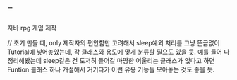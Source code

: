 # -
자바 rpg 게임 제작

// 초기 만들 때, only 제작자의 편안함만 고려해서 sleep예외 처리를 그냥 뜬금없이 Tutorial에 넣어놓았는데, 각 클래스와 용도에 맞게 분류할 필요도 있을 듯. 예를 들어 다 정리해봤는데 sleep같은 건 도저히 들어갈 마땅한 어울리는 클래스가 없다고 하면 Funtion 클래스 하나 개설해서 거기다가 이런 유용 기능들 모아놓는 것도 좋을 듯.
